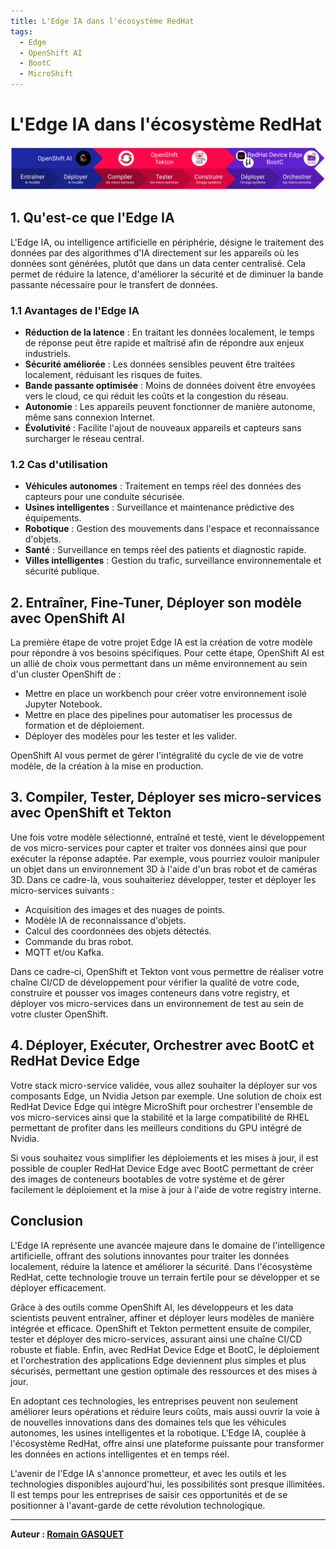 ```yaml
---
title: L'Edge IA dans l'écosystème RedHat
tags:
  - Edge
  - OpenShift AI
  - BootC
  - MicroShift
---
```


# L'Edge IA dans l'écosystème RedHat

![RedHat Edge AI Stack](img/redhat-edge-ai-stack.png)

## 1. Qu'est-ce que l'Edge IA

L'Edge IA, ou intelligence artificielle en périphérie, désigne le traitement des données par des algorithmes d'IA directement sur les appareils où les données sont générées, plutôt que dans un data center centralisé. Cela permet de réduire la latence, d'améliorer la sécurité et de diminuer la bande passante nécessaire pour le transfert de données.

### 1.1 Avantages de l'Edge IA

- **Réduction de la latence** : En traitant les données localement, le temps de réponse peut être rapide et maîtrisé afin de répondre aux enjeux industriels.
- **Sécurité améliorée** : Les données sensibles peuvent être traitées localement, réduisant les risques de fuites.
- **Bande passante optimisée** : Moins de données doivent être envoyées vers le cloud, ce qui réduit les coûts et la congestion du réseau.
- **Autonomie** : Les appareils peuvent fonctionner de manière autonome, même sans connexion Internet.
- **Évolutivité** : Facilite l'ajout de nouveaux appareils et capteurs sans surcharger le réseau central.

### 1.2 Cas d'utilisation

- **Véhicules autonomes** : Traitement en temps réel des données des capteurs pour une conduite sécurisée.
- **Usines intelligentes** : Surveillance et maintenance prédictive des équipements.
- **Robotique** : Gestion des mouvements dans l'espace et reconnaissance d'objets.
- **Santé** : Surveillance en temps réel des patients et diagnostic rapide.
- **Villes intelligentes** : Gestion du trafic, surveillance environnementale et sécurité publique.

## 2. Entraîner, Fine-Tuner, Déployer son modèle avec OpenShift AI

La première étape de votre projet Edge IA est la création de votre modèle pour répondre à vos besoins spécifiques. Pour cette étape, OpenShift AI est un allié de choix vous permettant dans un même environnement au sein d'un cluster OpenShift de :

- Mettre en place un workbench pour créer votre environnement isolé Jupyter Notebook.
- Mettre en place des pipelines pour automatiser les processus de formation et de déploiement.
- Déployer des modèles pour les tester et les valider.

OpenShift AI vous permet de gérer l'intégralité du cycle de vie de votre modèle, de la création à la mise en production.

## 3. Compiler, Tester, Déployer ses micro-services avec OpenShift et Tekton

Une fois votre modèle sélectionné, entraîné et testé, vient le développement de vos micro-services pour capter et traiter vos données ainsi que pour exécuter la réponse adaptée. Par exemple, vous pourriez vouloir manipuler un objet dans un environnement 3D à l'aide d'un bras robot et de caméras 3D. Dans ce cadre-là, vous souhaiteriez développer, tester et déployer les micro-services suivants :

- Acquisition des images et des nuages de points.
- Modèle IA de reconnaissance d'objets.
- Calcul des coordonnées des objets détectés.
- Commande du bras robot.
- MQTT et/ou Kafka.

Dans ce cadre-ci, OpenShift et Tekton vont vous permettre de réaliser votre chaîne CI/CD de développement pour vérifier la qualité de votre code, construire et pousser vos images conteneurs dans votre registry, et déployer vos micro-services dans un environnement de test au sein de votre cluster OpenShift.

## 4. Déployer, Exécuter, Orchestrer avec BootC et RedHat Device Edge

Votre stack micro-service validée, vous allez souhaiter la déployer sur vos composants Edge, un Nvidia Jetson par exemple. Une solution de choix est RedHat Device Edge qui intègre MicroShift pour orchestrer l'ensemble de vos micro-services ainsi que la stabilité et la large compatibilité de RHEL permettant de profiter dans les meilleurs conditions du GPU intégré de Nvidia.

Si vous souhaitez vous simplifier les déploiements et les mises à jour, il est possible de coupler RedHat Device Edge avec BootC permettant de créer des images de conteneurs bootables de votre système et de gérer facilement le déploiement et la mise à jour à l'aide de votre registry interne.

## Conclusion

L'Edge IA représente une avancée majeure dans le domaine de l'intelligence artificielle, offrant des solutions innovantes pour traiter les données localement, réduire la latence et améliorer la sécurité. Dans l'écosystème RedHat, cette technologie trouve un terrain fertile pour se développer et se déployer efficacement.

Grâce à des outils comme OpenShift AI, les développeurs et les data scientists peuvent entraîner, affiner et déployer leurs modèles de manière intégrée et efficace. OpenShift et Tekton permettent ensuite de compiler, tester et déployer des micro-services, assurant ainsi une chaîne CI/CD robuste et fiable. Enfin, avec RedHat Device Edge et BootC, le déploiement et l'orchestration des applications Edge deviennent plus simples et plus sécurisés, permettant une gestion optimale des ressources et des mises à jour.

En adoptant ces technologies, les entreprises peuvent non seulement améliorer leurs opérations et réduire leurs coûts, mais aussi ouvrir la voie à de nouvelles innovations dans des domaines tels que les véhicules autonomes, les usines intelligentes et la robotique. L'Edge IA, couplée à l'écosystème RedHat, offre ainsi une plateforme puissante pour transformer les données en actions intelligentes et en temps réel.

L'avenir de l'Edge IA s'annonce prometteur, et avec les outils et les technologies disponibles aujourd'hui, les possibilités sont presque illimitées. Il est temps pour les entreprises de saisir ces opportunités et de se positionner à l'avant-garde de cette révolution technologique.

---

**Auteur : [Romain GASQUET](https://www.linkedin.com/in/romain-gasquet/)**